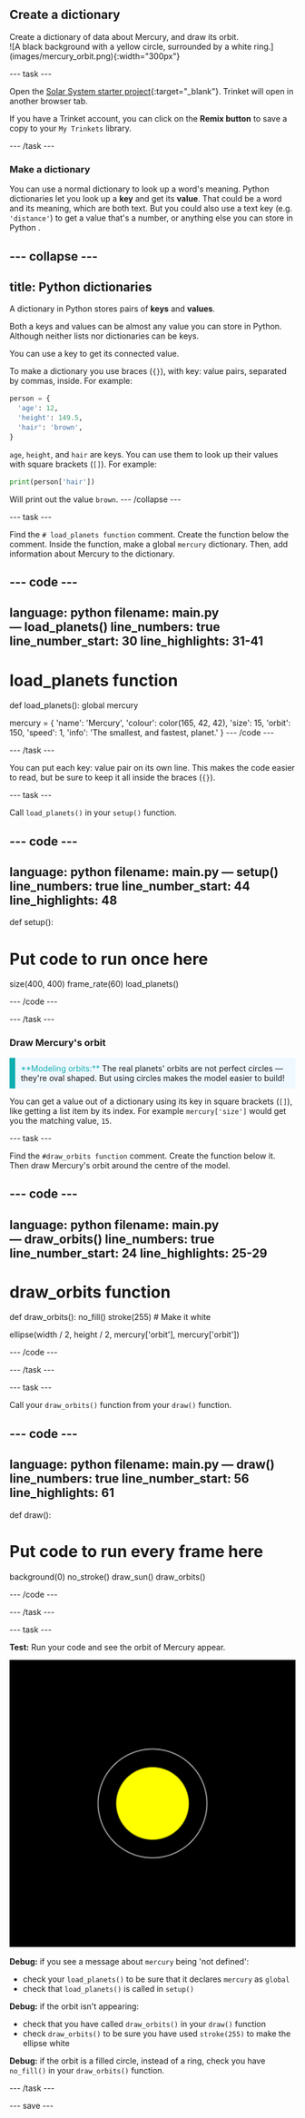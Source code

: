 ## Create a dictionary

<div style="display: flex; flex-wrap: wrap">
<div style="flex-basis: 200px; flex-grow: 1; margin-right: 15px;">
Create a dictionary of data about Mercury, and draw its orbit.
</div>
<div>
![A black background with a yellow circle, surrounded by a white ring.](images/mercury_orbit.png){:width="300px"}
</div>
</div>

--- task ---

Open the [Solar System starter project](https://trinket.io/python/0e48381967){:target="_blank"}. Trinket will open in another browser tab.

If you have a Trinket account, you can click on the **Remix button** to save a copy to your `My Trinkets` library.

--- /task ---

### Make a dictionary

You can use a normal dictionary to look up a word's meaning. Python dictionaries let you look up a **key** and get its **value**. That could be a word and its meaning, which are both text. But you could also use a text key (e.g. `'distance'`) to get a value that's a number, or anything else you can store in Python .

--- collapse ---
---
title: Python dictionaries
---

A dictionary in Python stores pairs of **keys** and **values**.

Both a keys and values can be almost any value you can store in Python. Although neither lists nor dictionaries can be keys.

You can use a key to get its connected value.

To make a dictionary you use braces (`{}`), with key: value pairs, separated by commas, inside. For example:

```python
person = {
  'age': 12,
  'height': 149.5,
  'hair': 'brown',
}
```
`age`, `height`, and `hair` are keys. You can use them to look up their values with square brackets (`[]`). For example:

```python
print(person['hair'])
```
Will print out the value `brown`.
--- /collapse ---

--- task ---

Find the `# load_planets function` comment. Create the function below the comment. Inside the function, make a global `mercury` dictionary.  Then, add information about Mercury to the dictionary.

--- code ---
---
language: python
filename: main.py — load_planets()
line_numbers: true
line_number_start: 30
line_highlights: 31-41
---
# load_planets function
def load_planets():
  global mercury

  mercury = {
      'name': 'Mercury',
      'colour': color(165, 42, 42),
      'size': 15,
      'orbit': 150,
      'speed': 1,
      'info': 'The smallest, and fastest, planet.'
  }
--- /code ---

--- /task ---

You can put each key: value pair on its own line. This makes the code easier to read, but be sure to keep it all inside the braces (`{}`).

--- task ---

Call `load_planets()` in your `setup()` function.

--- code ---
---
language: python
filename: main.py — setup()
line_numbers: true
line_number_start: 44
line_highlights: 48
---
def setup():
  # Put code to run once here
  size(400, 400)
  frame_rate(60)
  load_planets()
  
  
--- /code ---

--- /task ---

### Draw Mercury's orbit

<p style="border-left: solid; border-width:10px; border-color: #0faeb0; background-color: aliceblue; padding: 10px;">
<span style="color: #0faeb0">**Modeling orbits:**</span> The real planets' orbits are not perfect circles — they're oval shaped. But using circles makes the model easier to build!
</p>

You can get a value out of a dictionary using its key in square brackets (`[]`),  like getting a list item by its index. For example `mercury['size']` would get you the matching value, `15`.

--- task ---

Find the `#draw_orbits function` comment. Create the function below it. Then draw Mercury's orbit around the centre of the model.

--- code ---
---
language: python
filename: main.py — draw_orbits()
line_numbers: true
line_number_start: 24
line_highlights: 25-29
---
# draw_orbits function
def draw_orbits():
  no_fill()
  stroke(255) # Make it white
  
  ellipse(width / 2, height / 2, mercury['orbit'], mercury['orbit'])
  
  
--- /code ---

--- /task ---

--- task ---

Call your `draw_orbits()` function from your `draw()` function.

--- code ---
---
language: python
filename: main.py — draw()
line_numbers: true
line_number_start: 56
line_highlights: 61 
---
def draw():
  # Put code to run every frame here
  background(0)
  no_stroke()
  draw_sun()
  draw_orbits()
  
  
--- /code ---

--- /task ---

--- task ---

 **Test:** Run your code and see the orbit of Mercury appear.

![A black background with a yellow circle, surrounded by a white ring.](images/mercury_orbit.png)

**Debug:** if you see a message about `mercury` being 'not defined':
 - check your `load_planets()` to be sure that it declares `mercury` as `global`
 - check that `load_planets()` is called in `setup()`

**Debug:** if the orbit isn't appearing:
 - check that you have called `draw_orbits()` in your `draw()` function
 - check `draw_orbits()` to be sure you have used `stroke(255)` to make the ellipse white

**Debug:** if the orbit is a filled circle, instead of a ring, check you have `no_fill()` in your `draw_orbits()` function.

--- /task ---

--- save ---

